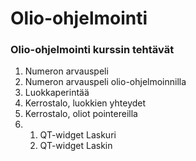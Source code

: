 # Olio-ohjelmointi

### Olio-ohjelmointi kurssin tehtävät

1. Numeron arvauspeli
2. Numeron arvauspeli olio-ohjelmoinnilla
3. Luokkaperintää
4. Kerrostalo, luokkien yhteydet
5. Kerrostalo, oliot pointereilla
6.  1. QT-widget Laskuri
    2. QT-widget Laskin